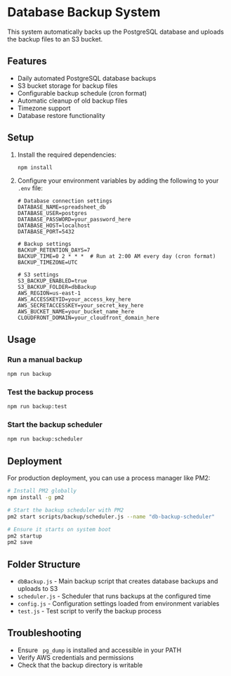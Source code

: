 # Database Backup System

This system automatically backs up the PostgreSQL database and uploads the backup files to an S3 bucket.

## Features

- Daily automated PostgreSQL database backups
- S3 bucket storage for backup files
- Configurable backup schedule (cron format)
- Automatic cleanup of old backup files
- Timezone support
- Database restore functionality

## Setup

1. Install the required dependencies:
   ```bash
   npm install
   ```

2. Configure your environment variables by adding the following to your `.env` file:

   ```
   # Database connection settings
   DATABASE_NAME=spreadsheet_db
   DATABASE_USER=postgres
   DATABASE_PASSWORD=your_password_here
   DATABASE_HOST=localhost
   DATABASE_PORT=5432

   # Backup settings
   BACKUP_RETENTION_DAYS=7
   BACKUP_TIME=0 2 * * *  # Run at 2:00 AM every day (cron format)
   BACKUP_TIMEZONE=UTC

   # S3 settings
   S3_BACKUP_ENABLED=true
   S3_BACKUP_FOLDER=dbBackup
   AWS_REGION=us-east-1
   AWS_ACCESSKEYID=your_access_key_here
   AWS_SECRETACCESSKEY=your_secret_key_here
   AWS_BUCKET_NAME=your_bucket_name_here
   CLOUDFRONT_DOMAIN=your_cloudfront_domain_here
   ```

## Usage

### Run a manual backup

```bash
npm run backup
```

### Test the backup process

```bash
npm run backup:test
```

### Start the backup scheduler

```bash
npm run backup:scheduler
```

## Deployment

For production deployment, you can use a process manager like PM2:

```bash
# Install PM2 globally
npm install -g pm2

# Start the backup scheduler with PM2
pm2 start scripts/backup/scheduler.js --name "db-backup-scheduler"

# Ensure it starts on system boot
pm2 startup
pm2 save
```

## Folder Structure

- `dbBackup.js` - Main backup script that creates database backups and uploads to S3
- `scheduler.js` - Scheduler that runs backups at the configured time
- `config.js` - Configuration settings loaded from environment variables
- `test.js` - Test script to verify the backup process

## Troubleshooting

- Ensure ` pg_dump` is installed and accessible in your PATH
- Verify AWS credentials and permissions
- Check that the backup directory is writable 